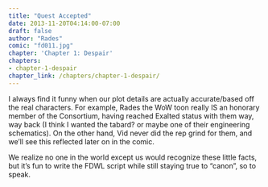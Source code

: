 ```yaml
---
title: "Quest Accepted"
date: 2013-11-20T04:14:00-07:00
draft: false
author: "Rades"
comic: "fd011.jpg"
chapter: 'Chapter 1: Despair'
chapters:
- chapter-1-despair
chapter_link: /chapters/chapter-1-despair/
---
```


I always find it funny when our plot details are actually accurate/based off the real characters. For example, Rades the WoW toon really IS an honorary member of the Consortium, having reached Exalted status with them way, way back (I think I wanted the tabard? or maybe one of their engineering schematics). On the other hand, Vid never did the rep grind for them, and we’ll see this reflected later on in the comic.


We realize no one in the world except us would recognize these little facts, but it’s fun to write the FDWL script while still staying true to “canon”, so to speak.

